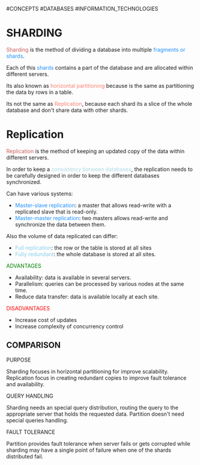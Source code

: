#CONCEPTS #DATABASES #INFORMATION_TECHNOLOGIES 

# SHARDING

<span style="color:IndianRed;">Sharding</span> is the method of dividing a database into multiple <span style="color:DodgerBlue">fragments or shards</span>. 

Each of this <span style="color:DodgerBlue">shards</span> contains a part of the database and are allocated within different servers. 

Its also known as <span style="color:Salmon;">horizontal partitioning</span> because is the same as partitioning the data by rows in a table. 

Its not the same as <span style="color:Salmon">Replication</span>, because each shard its a slice of the whole database and don't share data with other shards. 

# Replication

<span style="color:IndianRed">Replication</span> is the method of keeping an updated copy of the data within different servers. 

In order to keep a <span style="color:LightBlue;">consistency between databases</span>, the replication needs to be carefully designed in order to keep the different databases synchronized. 

Can have various systems: 

* <span style="color:DodgerBlue;">Master-slave replication</span>: a master that allows read-write with a replicated slave that is read-only. 
* <span style="color:DodgerBlue;">Master-master replication</span>: two masters allows read-write and synchronize the data between them. 

Also the volume of data replicated can differ: 

* <span style="color:SkyBlue;">Full replication</span>: the row or the table is stored at all sites
* <span style="color:SkyBlue;">Fully redundant</span>: the whole database is stored at all sites. 

<span style="color:green;">ADVANTAGES</span>

* Availability: data is available in several servers.
* Parallelism: queries can be processed by various nodes at the same time. 
* Reduce data transfer: data is available locally at each site. 

<span style="color:red;">DISADVANTAGES</span>

* Increase cost of updates
* Increase complexity of concurrency control


## COMPARISON

PURPOSE

Sharding focuses in horizontal partitioning for improve scalability. 
Replication focus in creating redundant copies to improve fault tolerance and availability. 

QUERY HANDLING 

Sharding needs an special query distribution, routing the query to the appropriate server that holds the requested data. 
Partition doesn't need special queries handling. 

FAULT TOLERANCE

Partition provides fault tolerance when server fails or gets corrupted while sharding may have a single point of failure when one of the shards distributed fail. 

